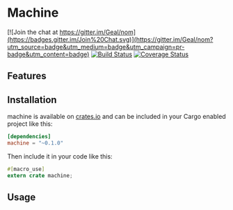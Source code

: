 # Machine

[![Join the chat at https://gitter.im/Geal/nom](https://badges.gitter.im/Join%20Chat.svg)](https://gitter.im/Geal/nom?utm_source=badge&utm_medium=badge&utm_campaign=pr-badge&utm_content=badge)
[![Build Status](https://travis-ci.org/Geal/machine.svg?branch=master)](https://travis-ci.org/Geal/machine)
[![Coverage Status](https://coveralls.io/repos/Geal/machine/badge.svg?branch=master)](https://coveralls.io/r/Geal/machine?branch=master)

## Features


## Installation

machine is available on [crates.io](https://crates.io/crates/machine) and can be included in your Cargo enabled project like this:

```toml
[dependencies]
machine = "~0.1.0"
```

Then include it in your code like this:

```rust
#[macro_use]
extern crate machine;
```

## Usage

